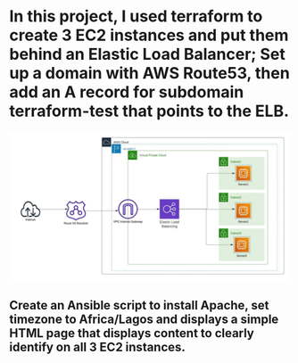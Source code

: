 # In this project, I used terraform to create 3 EC2 instances and put them behind an Elastic Load Balancer; Set up a domain with AWS Route53, then add an A record for subdomain terraform-test that points to the ELB.  

![AWS_Network_Diagram](EC2_with_ELB.jpeg)

## Create an Ansible script to install Apache, set timezone to Africa/Lagos and displays a simple HTML page that displays content to clearly identify on all 3 EC2 instances.